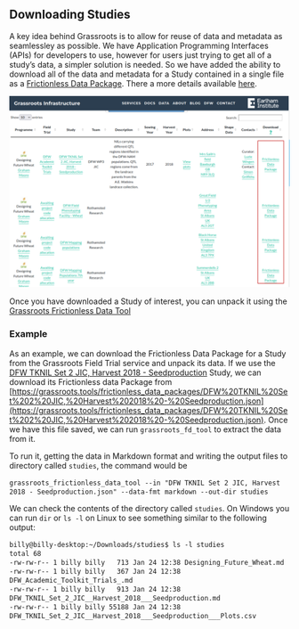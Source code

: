 ## Downloading Studies

A key idea behind Grassroots is to allow for reuse of data and metadata as seamlessley as possible. 
We have Application Programming Interfaces (APIs) for developers to use, however for users just trying to get all of a study’s data, a simpler solution is needed.
So we have added the ability to download all of the data and metadata for a Study contained in a single file as a [Frictionless Data Package](https://frictionlessdata.io/). 
There a more details available [here](https://grassroots.tools/frictionless-data/).

![Download Study links](images/download_fd_link.png)


Once you have downloaded a Study of interest, you can unpack it using the [Grassroots Frictionless Data Tool](https://grassroots.tools/frictionless-data/grassroots-fd-client.md)  


### Example


As an example, we can download the Frictionless Data Package for a Study from the Grassroots Field Trial service and unpack its data. If we use the [DFW TKNIL Set 2 JIC, Harvest 2018 - Seedproduction](https://grassroots.tools/fieldtrial/study/5bcdc979618dc26d682e4a52) Study, we can download its Frictionless data Package from [https://grassroots.tools/frictionless_data_packages/DFW%20TKNIL%20Set%202%20JIC,%20Harvest%202018%20-%20Seedproduction.json](https://grassroots.tools/frictionless_data_packages/DFW%20TKNIL%20Set%202%20JIC,%20Harvest%202018%20-%20Seedproduction.json).
Once we have this file saved, we can run `grassroots_fd_tool` to extract the data from it. 

To run it, getting the data in Markdown format and writing the output files to directory called `studies`, the command would be

```
grassroots_frictionless_data_tool --in "DFW TKNIL Set 2 JIC, Harvest 2018 - Seedproduction.json" --data-fmt markdown --out-dir studies
```

We can check the contents of the directory called `studies`. On Windows you can run `dir` or `ls -l` on Linux to see something similar to the following output:

```
billy@billy-desktop:~/Downloads/studies$ ls -l studies
total 68
-rw-rw-r-- 1 billy billy   713 Jan 24 12:38 Designing_Future_Wheat.md
-rw-rw-r-- 1 billy billy   367 Jan 24 12:38 DFW_Academic_Toolkit_Trials_.md
-rw-rw-r-- 1 billy billy   913 Jan 24 12:38 DFW_TKNIL_Set_2_JIC__Harvest_2018___Seedproduction.md
-rw-rw-r-- 1 billy billy 55188 Jan 24 12:38 DFW_TKNIL_Set_2_JIC__Harvest_2018___Seedproduction___Plots.csv
```
